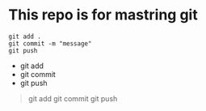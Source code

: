 # This repo is for mastring git 



``` 
git add .
git commit -m "message"
git push 

```
* git add
* git commit 
* git push 

> git add
> git commit 
> git push 

